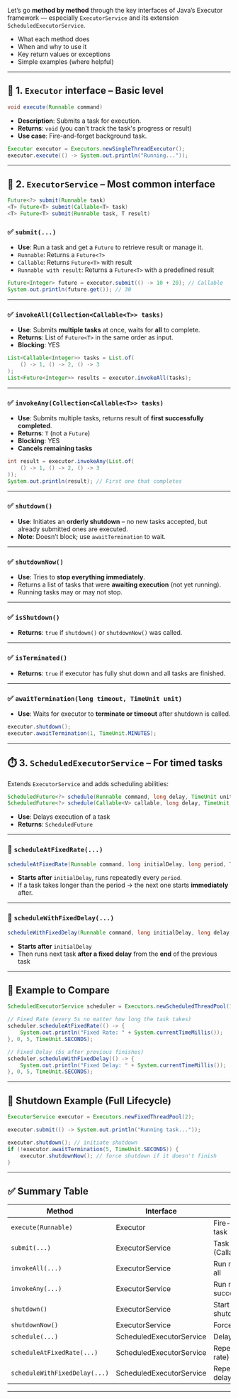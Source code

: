 Let’s go **method by method** through the key interfaces of Java’s Executor framework — especially `ExecutorService` and its extension `ScheduledExecutorService`.

- What each method does  
- When and why to use it  
- Key return values or exceptions  
- Simple examples (where helpful)

---

## 🔧 1. `Executor` interface – Basic level

```java
void execute(Runnable command)
```

- **Description**: Submits a task for execution.
- **Returns**: `void` (you can't track the task's progress or result)
- **Use case**: Fire-and-forget background task.

```java
Executor executor = Executors.newSingleThreadExecutor();
executor.execute(() -> System.out.println("Running..."));
```

---

## 🚀 2. `ExecutorService` – Most common interface

```java
Future<?> submit(Runnable task)
<T> Future<T> submit(Callable<T> task)
<T> Future<T> submit(Runnable task, T result)
```

### ✅ `submit(...)`

- **Use**: Run a task and get a `Future` to retrieve result or manage it.
- `Runnable`: Returns a `Future<?>`
- `Callable`: Returns `Future<T>` with result
- `Runnable with result`: Returns a `Future<T>` with a predefined result

```java
Future<Integer> future = executor.submit(() -> 10 + 20); // Callable
System.out.println(future.get()); // 30
```

---

### ✅ `invokeAll(Collection<Callable<T>> tasks)`

- **Use**: Submits **multiple tasks** at once, waits for **all** to complete.
- **Returns**: List of `Future<T>` in the same order as input.
- **Blocking**: YES

```java
List<Callable<Integer>> tasks = List.of(
    () -> 1, () -> 2, () -> 3
);
List<Future<Integer>> results = executor.invokeAll(tasks);
```

---

### ✅ `invokeAny(Collection<Callable<T>> tasks)`

- **Use**: Submits multiple tasks, returns result of **first successfully completed**.
- **Returns**: `T` (not a `Future`)
- **Blocking**: YES
- **Cancels remaining tasks**

```java
int result = executor.invokeAny(List.of(
    () -> 1, () -> 2, () -> 3
));
System.out.println(result); // First one that completes
```

---

### ✅ `shutdown()`

- **Use**: Initiates an **orderly shutdown** – no new tasks accepted, but already submitted ones are executed.
- **Note**: Doesn’t block; use `awaitTermination` to wait.

---

### ✅ `shutdownNow()`

- **Use**: Tries to **stop everything immediately**.  
- Returns a list of tasks that were **awaiting execution** (not yet running).
- Running tasks may or may not stop.

---

### ✅ `isShutdown()`

- **Returns**: `true` if `shutdown()` or `shutdownNow()` was called.

---

### ✅ `isTerminated()`

- **Returns**: `true` if executor has fully shut down and all tasks are finished.

---

### ✅ `awaitTermination(long timeout, TimeUnit unit)`

- **Use**: Waits for executor to **terminate or timeout** after shutdown is called.

```java
executor.shutdown();
executor.awaitTermination(1, TimeUnit.MINUTES);
```

---

## ⏱️ 3. `ScheduledExecutorService` – For timed tasks

Extends `ExecutorService` and adds scheduling abilities:

```java
ScheduledFuture<?> schedule(Runnable command, long delay, TimeUnit unit)
ScheduledFuture<?> schedule(Callable<V> callable, long delay, TimeUnit unit)
```

- **Use**: Delays execution of a task
- **Returns**: `ScheduledFuture`

---

### 🔁 `scheduleAtFixedRate(...)`

```java
scheduleAtFixedRate(Runnable command, long initialDelay, long period, TimeUnit unit)
```

- **Starts after** `initialDelay`, runs repeatedly every `period`.
- If a task takes longer than the period → the next one starts **immediately** after.

---

### 🔁 `scheduleWithFixedDelay(...)`

```java
scheduleWithFixedDelay(Runnable command, long initialDelay, long delay, TimeUnit unit)
```

- **Starts after** `initialDelay`
- Then runs next task **after a fixed delay** from the **end** of the previous task

---

## 🧠 Example to Compare

```java
ScheduledExecutorService scheduler = Executors.newScheduledThreadPool(1);

// Fixed Rate (every 5s no matter how long the task takes)
scheduler.scheduleAtFixedRate(() -> {
    System.out.println("Fixed Rate: " + System.currentTimeMillis());
}, 0, 5, TimeUnit.SECONDS);

// Fixed Delay (5s after previous finishes)
scheduler.scheduleWithFixedDelay(() -> {
    System.out.println("Fixed Delay: " + System.currentTimeMillis());
}, 0, 5, TimeUnit.SECONDS);
```

---

## 🛑 Shutdown Example (Full Lifecycle)

```java
ExecutorService executor = Executors.newFixedThreadPool(2);

executor.submit(() -> System.out.println("Running task..."));

executor.shutdown(); // initiate shutdown
if (!executor.awaitTermination(5, TimeUnit.SECONDS)) {
    executor.shutdownNow(); // force shutdown if it doesn't finish
}
```

---

## ✅ Summary Table

| Method                      | Interface             | Use For                               | Returns           |
|-----------------------------|------------------------|----------------------------------------|--------------------|
| `execute(Runnable)`        | Executor               | Fire-and-forget task                   | void               |
| `submit(...)`              | ExecutorService        | Task with result (Callable/Runnable)   | Future             |
| `invokeAll(...)`           | ExecutorService        | Run many, wait for all                 | List<Future>       |
| `invokeAny(...)`           | ExecutorService        | Run many, take first successful result | T (result)         |
| `shutdown()`               | ExecutorService        | Start graceful shutdown                | void               |
| `shutdownNow()`            | ExecutorService        | Force shutdown                         | List<Runnable>     |
| `schedule(...)`            | ScheduledExecutorService | Delay task                            | ScheduledFuture    |
| `scheduleAtFixedRate(...)`| ScheduledExecutorService | Repeat task (fixed rate)              | ScheduledFuture    |
| `scheduleWithFixedDelay(...)` | ScheduledExecutorService | Repeat task (fixed delay)             | ScheduledFuture    |

---
